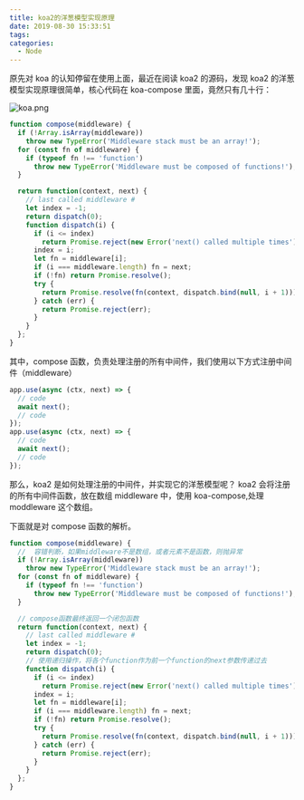 ```yaml
---
title: koa2的洋葱模型实现原理
date: 2019-08-30 15:33:51
tags:
categories:
  - Node
---
```


原先对 koa 的认知停留在使用上面，最近在阅读 koa2 的源码，发现 koa2 的洋葱模型实现原理很简单，核心代码在 koa-compose 里面，竟然只有几十行：

<!-- more -->

![koa.png](https://i.loli.net/2019/08/30/iXJSKjHFETf81yn.png)

```javascript
function compose(middleware) {
  if (!Array.isArray(middleware))
    throw new TypeError('Middleware stack must be an array!');
  for (const fn of middleware) {
    if (typeof fn !== 'function')
      throw new TypeError('Middleware must be composed of functions!');
  }

  return function(context, next) {
    // last called middleware #
    let index = -1;
    return dispatch(0);
    function dispatch(i) {
      if (i <= index)
        return Promise.reject(new Error('next() called multiple times'));
      index = i;
      let fn = middleware[i];
      if (i === middleware.length) fn = next;
      if (!fn) return Promise.resolve();
      try {
        return Promise.resolve(fn(context, dispatch.bind(null, i + 1)));
      } catch (err) {
        return Promise.reject(err);
      }
    }
  };
}
```

其中，compose 函数，负责处理注册的所有中间件，我们使用以下方式注册中间件（middleware）

```javascript
app.use(async (ctx, next) => {
  // code
  await next();
  // code
});
app.use(async (ctx, next) => {
  // code
  await next();
  // code
});
```

那么，koa2 是如何处理注册的中间件，并实现它的洋葱模型呢？
koa2 会将注册的所有中间件函数，放在数组 middleware 中，使用 koa-compose,处理 moddleware 这个数组。

下面就是对 compose 函数的解析。

```javascript
function compose(middleware) {
  //  容错判断，如果middleware不是数组，或者元素不是函数，则抛异常
  if (!Array.isArray(middleware))
    throw new TypeError('Middleware stack must be an array!');
  for (const fn of middleware) {
    if (typeof fn !== 'function')
      throw new TypeError('Middleware must be composed of functions!');
  }

  // compose函数最终返回一个闭包函数
  return function(context, next) {
    // last called middleware #
    let index = -1;
    return dispatch(0);
    // 使用递归操作，将各个function作为前一个function的next参数传递过去
    function dispatch(i) {
      if (i <= index)
        return Promise.reject(new Error('next() called multiple times'));
      index = i;
      let fn = middleware[i];
      if (i === middleware.length) fn = next;
      if (!fn) return Promise.resolve();
      try {
        return Promise.resolve(fn(context, dispatch.bind(null, i + 1)));
      } catch (err) {
        return Promise.reject(err);
      }
    }
  };
}
```
